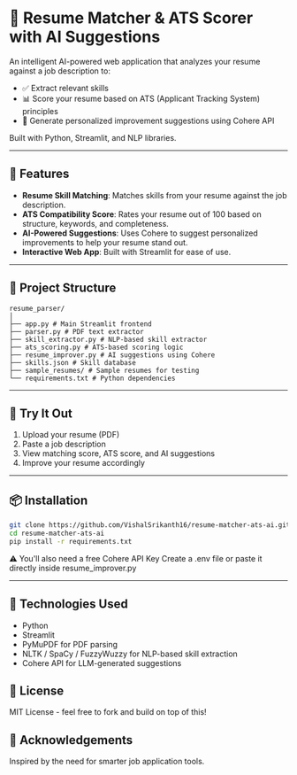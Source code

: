 # 🧠 Resume Matcher & ATS Scorer with AI Suggestions

An intelligent AI-powered web application that analyzes your resume against a job description to:
- ✅ Extract relevant skills
- 📊 Score your resume based on ATS (Applicant Tracking System) principles
- 🤖 Generate personalized improvement suggestions using Cohere API

Built with Python, Streamlit, and NLP libraries.

---

## 🚀 Features

- **Resume Skill Matching**: Matches skills from your resume against the job description.
- **ATS Compatibility Score**: Rates your resume out of 100 based on structure, keywords, and completeness.
- **AI-Powered Suggestions**: Uses Cohere to suggest personalized improvements to help your resume stand out.
- **Interactive Web App**: Built with Streamlit for ease of use.

---

## 📂 Project Structure

```
resume_parser/
│
├── app.py # Main Streamlit frontend
├── parser.py # PDF text extractor
├── skill_extractor.py # NLP-based skill extractor
├── ats_scoring.py # ATS-based scoring logic
├── resume_improver.py # AI suggestions using Cohere
├── skills.json # Skill database
├── sample_resumes/ # Sample resumes for testing
└── requirements.txt # Python dependencies
```
---

## 🧪 Try It Out

1. Upload your resume (PDF)
2. Paste a job description
3. View matching score, ATS score, and AI suggestions
4. Improve your resume accordingly 

---

## 📦 Installation

```bash
git clone https://github.com/VishalSrikanth16/resume-matcher-ats-ai.git
cd resume-matcher-ats-ai
pip install -r requirements.txt
```
⚠️ You'll also need a free Cohere API Key
Create a .env file or paste it directly inside resume_improver.py

---

## 🧠 Technologies Used

* Python
* Streamlit
* PyMuPDF for PDF parsing
* NLTK / SpaCy / FuzzyWuzzy for NLP-based skill extraction
* Cohere API for LLM-generated suggestions

## 📄 License
MIT License - feel free to fork and build on top of this!

## 🙌 Acknowledgements
Inspired by the need for smarter job application tools.







